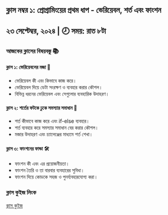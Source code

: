 ## ক্লাস নম্বর ১: প্রোগ্রামিংয়ের প্রথম ধাপ - ভেরিয়েবল, শর্ত এবং ফাংশন

## ২৩ সেপ্টেম্বর, ২০২৪ | 🕗 সময়: রাত ৮টা

### আজকের ক্লাসের বিষয়বস্তু 📚

#### ক্লাস ১: ভেরিয়েবলের মজা 🎈
- ভেরিয়েবল কী এবং কিভাবে কাজ করে।
- ভেরিয়েবল দিয়ে ডেটা সংরক্ষণ ও ব্যবহার করার কৌশল।
- বিভিন্ন ধরনের ভেরিয়েবল এবং সেগুলোর ব্যবহারিক উদাহরণ।

#### ক্লাস ২: শর্তের ফটকে ঢুকে সমস্যার সমাধান 🔐
- শর্ত কীভাবে কাজ করে এবং if-else ব্যবহার।
- শর্ত ব্যবহার করে সমস্যার সমাধান বের করার কৌশল।
- মজার উদাহরণ এবং চ্যালেঞ্জের মাধ্যমে শর্ত শেখা।

#### ক্লাস ৩: ফাংশনের ফান্ডা 🛠️
- ফাংশন কী এবং এর প্রয়োজনীয়তা।
- ফাংশন তৈরি ও তা বারবার ব্যবহারের সুবিধা।
- ফাংশন দিয়ে কোডকে সহজ ও পুনর্ব্যবহারযোগ্য করা।

### ক্লাস কুইজ লিংক
[ক্লাস কুইজ](https://forms.gle/juGNykvhNFgyDxWWA)
